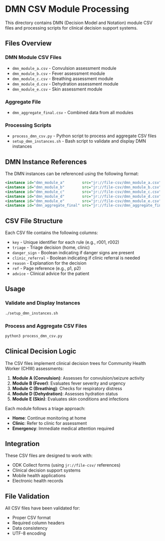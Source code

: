 # DMN CSV Module Processing

This directory contains DMN (Decision Model and Notation) module CSV files and processing scripts for clinical decision support systems.

## Files Overview

### DMN Module CSV Files
- `dmn_module_a.csv` - Convulsion assessment module
- `dmn_module_b.csv` - Fever assessment module  
- `dmn_module_c.csv` - Breathing assessment module
- `dmn_module_d.csv` - Dehydration assessment module
- `dmn_module_e.csv` - Skin assessment module

### Aggregate File
- `dmn_aggregate_final.csv` - Combined data from all modules

### Processing Scripts
- `process_dmn_csv.py` - Python script to process and aggregate CSV files
- `setup_dmn_instances.sh` - Bash script to validate and display DMN instances

## DMN Instance References

The DMN instances can be referenced using the following format:

```xml
<instance id="dmn_module_a"        src="jr://file-csv/dmn_module_a.csv"/>
<instance id="dmn_module_b"        src="jr://file-csv/dmn_module_b.csv"/>
<instance id="dmn_module_c"        src="jr://file-csv/dmn_module_c.csv"/>
<instance id="dmn_module_d"        src="jr://file-csv/dmn_module_d.csv"/>
<instance id="dmn_module_e"        src="jr://file-csv/dmn_module_e.csv"/>
<instance id="dmn_aggregate_final" src="jr://file-csv/dmn_aggregate_final.csv"/>
```

## CSV File Structure

Each CSV file contains the following columns:
- `key` - Unique identifier for each rule (e.g., r001, r002)
- `triage` - Triage decision (home, clinic)
- `danger_sign` - Boolean indicating if danger signs are present
- `clinic_referral` - Boolean indicating if clinic referral is needed
- `reason` - Explanation for the decision
- `ref` - Page reference (e.g., p1, p2)
- `advice` - Clinical advice for the patient

## Usage

### Validate and Display Instances
```bash
./setup_dmn_instances.sh
```

### Process and Aggregate CSV Files
```bash
python3 process_dmn_csv.py
```

## Clinical Decision Logic

The CSV files implement clinical decision trees for Community Health Worker (CHW) assessments:

1. **Module A (Convulsion)**: Assesses for convulsion/seizure activity
2. **Module B (Fever)**: Evaluates fever severity and urgency
3. **Module C (Breathing)**: Checks for respiratory distress
4. **Module D (Dehydration)**: Assesses hydration status
5. **Module E (Skin)**: Evaluates skin conditions and infections

Each module follows a triage approach:
- **Home**: Continue monitoring at home
- **Clinic**: Refer to clinic for assessment
- **Emergency**: Immediate medical attention required

## Integration

These CSV files are designed to work with:
- ODK Collect forms (using `jr://file-csv/` references)
- Clinical decision support systems
- Mobile health applications
- Electronic health records

## File Validation

All CSV files have been validated for:
- Proper CSV format
- Required column headers
- Data consistency
- UTF-8 encoding